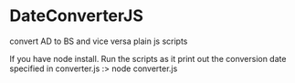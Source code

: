 # DateConverterJS
convert AD to BS and vice versa plain js scripts

If you have node install. Run the scripts as it print out the conversion date specified in converter.js
:> node converter.js
